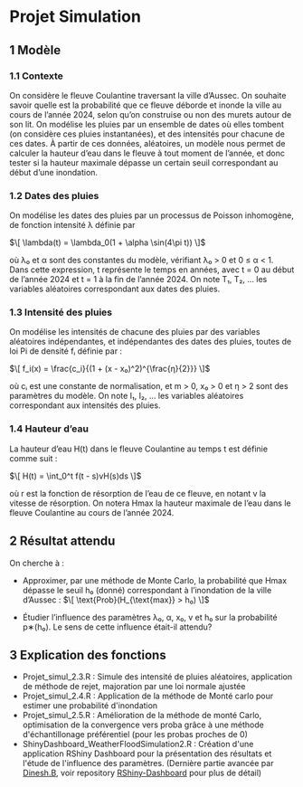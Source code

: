 # Projet Simulation

## 1 Modèle

### 1.1 Contexte

On considère le fleuve Coulantine traversant la ville d’Aussec. On souhaite savoir quelle est la probabilité que ce fleuve déborde et inonde la ville au cours de l’année 2024, selon qu’on construise ou non des murets autour de son lit. On modélise les pluies par un ensemble de dates où elles tombent (on considère ces pluies instantanées), et des intensités pour chacune de ces dates. À partir de ces données, aléatoires, un modèle nous permet de calculer la hauteur d’eau dans le fleuve à tout moment de l’année, et donc tester si la hauteur maximale dépasse un certain seuil correspondant au début d’une inondation.

### 1.2 Dates des pluies

On modélise les dates des pluies par un processus de Poisson inhomogène, de fonction intensité λ définie par

$\[ \lambda(t) = \lambda_0(1 + \alpha \sin(4\pi t)) \]$

où λ₀ et α sont des constantes du modèle, vérifiant λ₀ > 0 et 0 ≤ α < 1. Dans cette expression, t représente le temps en années, avec t = 0 au début de l’année 2024 et t = 1 à la fin de l’année 2024. On note T₁, T₂, ... les variables aléatoires correspondant aux dates des pluies.

### 1.3 Intensité des pluies

On modélise les intensités de chacune des pluies par des variables aléatoires indépendantes, et indépendantes des dates des pluies, toutes de loi Pi de densité fᵢ définie par :

$\[ f_i(x) = \frac{c_i}{(1 + (x - x₀)^2)^{\frac{η}{2}}} \]$

où cᵢ est une constante de normalisation, et m > 0, x₀ > 0 et η > 2 sont des paramètres du modèle. On note I₁, I₂, ... les variables aléatoires correspondant aux intensités des pluies.

### 1.4 Hauteur d’eau

La hauteur d’eau H(t) dans le fleuve Coulantine au temps t est définie comme suit :

$\[ H(t) = \int_0^t f(t - s)vH(s)ds \]$

où r est la fonction de résorption de l’eau de ce fleuve, en notant v la vitesse de résorption. On notera Hmax la hauteur maximale de l’eau dans le fleuve Coulantine au cours de l’année 2024.

## 2 Résultat attendu

On cherche à :

- Approximer, par une méthode de Monte Carlo, la probabilité que Hmax dépasse le seuil h₀ (donné) correspondant à l’inondation de la ville d’Aussec : $\[ \text{Prob}(H_{\text{max}} > h₀) \]$
  
- Étudier l’influence des paramètres λ₀, α, x₀, v et h₀ sur la probabilité p∗(h₀). Le sens de cette influence était-il attendu?

## 3 Explication des fonctions 

- Projet_simul_2.3.R : Simule des intensité de pluies aléatoires, application de méthode de rejet, majoration par une loi normale ajustée
- Projet_simul_2.4.R : Application de la méthode de Monté carlo pour estimer une probabilité d'inondation
- Projet_simul_2.5.R : Amélioration de la méthode de monté Carlo, optimisation de la convergence vers proba grâce à une méthode d'échantillonage préférentiel (pour les probas proches de 0)
- ShinyDashboard_WeatherFloodSimulation2.R : Création d'une application RShiny Dashboard pour la présentation des résultats et l'étude de l'influence des paramètres.
  (Dernière partie avancée par [Dinesh.B](https://github.com/DidiKongData), voir repository [RShiny-Dashboard](https://github.com/DidiKongData/RShiny-Dashboard-App-Flood-Probability-Prediction) pour plus de détail)
